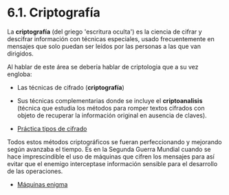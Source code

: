 # 6.1. Criptografía

La **criptografía** (del griego 'escritura oculta') es la ciencia de cifrar y descifrar información con técnicas especiales, usado frecuentemente en mensajes que solo puedan ser leídos por las personas a las que van dirigidos.

Al hablar de este área se debería hablar de criptologia que a su vez engloba:

- Las técnicas de cifrado (**criptografía**)
- Sus técnicas complementarias donde se incluye el **criptoanalisis** (técnica que estudia los métodos para romper textos cifrados con objeto de recuperar la información original en ausencia de claves).

- [Práctica tipos de cifrado](https://cryptii.com/pipes/caesar-cipher)

Todos estos métodos criptográficos se fueran perfeccionando y mejorando según avanzaba el tiempo. Es en la Segunda Guerra Mundial cuando se hace imprescindible el uso de máquinas que cifren los mensajes para así evitar que el enemigo interceptase información sensible para el desarrollo de las operaciones.

- [Máquinas enigma](https://www.google.com/search?client=firefox-b-d&biw=1920&bih=966&tbm=isch&sxsrf=ACYBGNT0fxRWa0DxAk1SNttpEINHJAJBmw%3A1574852405799&sa=1&ei=NVfeXcC3MIKAjLsP5cOH-AI&q=maquina+enigma+m3&oq=maquina+enigma+m3&gs_l=img.3..0i24.4590.5417..5548...0.0..0.82.386.5......0....1..gws-wiz-img.......35i39j0j0i67.S_eCof4Qw-g&ved=0ahUKEwiApuKxnormAhUCAGMBHeXhAS8Q4dUDCAY&uact=5#imgrc=7MSWvJylpjBB7M:) 
